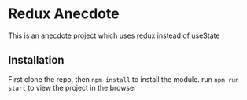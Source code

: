 # Redux Anecdote

This is an anecdote project which uses redux instead of useState

## Installation

First clone the repo, then
```npm install```
to install the module.
run
```npm run start```
to view the project in the browser
